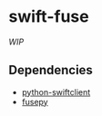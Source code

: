 swift-fuse
==========

*WIP*

Dependencies
------------
* [python-swiftclient](https://github.com/openstack/python-swiftclient)
* [fusepy](https://github.com/terencehonles/fusepy.git)
